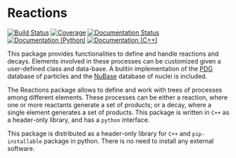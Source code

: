 Reactions
=========

[![Build Status](https://circleci.com/gh/mramospe/reactions/tree/master.svg?style=svg)](https://circleci.com/gh/mramospe/reactions/tree/master)
[![Coverage](https://codecov.io/gh/mramospe/reactions/branch/master/graph/badge.svg)](https://codecov.io/gh/mramospe/reactions)
[![Documentation Status](https://readthedocs.org/projects/reactions/badge/?version=latest)](https://reactions.readthedocs.io/en/latest/?badge=latest)
[![Documentation (Python)](https://img.shields.io/badge/python_documentation-link-blue.svg)](https://reactions.readthedocs.io/en/latest)
[![Documentation (C++)](https://img.shields.io/badge/c++_documentation-link-blue.svg)](https://reactions.readthedocs.io/en/latest/_static/cpp)

This package provides functionalities to define and handle reactions and decays.
Elements involved in these processes can be customized given a user-defined class and data-base.
A bulitin implementation of the [PDG](https://pdg.lbl.gov) database of particles and the
[NuBase](http://amdc.in2p3.fr/web/nubase_en.html) database of nuclei is included.

The Reactions package allows to define and work with trees of processes among different
elements.
These processes can be either a reaction, where one or more reactants generate a set
of products; or a decay, where a single element generates a set of products.
This package is written in `C++` as a header-only library, and has a `python`
interface.

This package is distributed as a header-only library for `C++`  and `pip-installable` package in python.
There is no need to install any external software.
